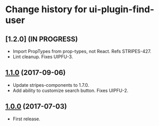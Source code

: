 # Change history for ui-plugin-find-user

## [1.2.0] (IN PROGRESS)

* Import PropTypes from prop-types, not React. Refs STRIPES-427. 
* Lint cleanup. Fixes UIPFU-3.

## [1.1.0](https://github.com/folio-org/ui-plugin-find-user/tree/v1.1.0) (2017-09-06)

* Update stripes-components to 1.7.0.
* Add ability to customize search button. Fixes UIPFU-2.

## [1.0.0](https://github.com/folio-org/ui-plugin-find-user/tree/v1.0.0) (2017-07-03)

* First release.


